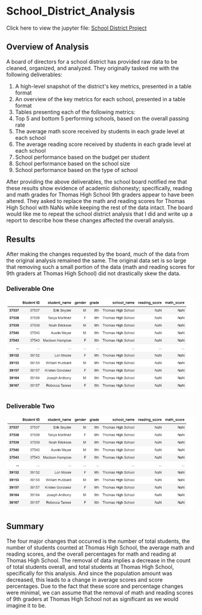 # School_District_Analysis
Click here to view the jupyter file: [School District Project](https://github.com/dgeroux/School_District_Analysis/blob/main/PyCitySchools_Challenge.ipynb)

## Overview of Analysis
A board of directors for a school district has provided raw data to be cleaned, organized, and analyzed. They originally tasked me with the following deliverables: 

1. A high-level snapshot of the district's key metrics, presented in a table format
2. An overview of the key metrics for each school, presented in a table format
3. Tables presenting each of the following metrics:
4. Top 5 and bottom 5 performing schools, based on the overall passing rate
5. The average math score received by students in each grade level at each school
6. The average reading score received by students in each grade level at each school
7. School performance based on the budget per student
8. School performance based on the school size 
9. School performance based on the type of school

After providing the above deliverables, the school board notified me that these results show evidence of academic dishonesty; specifically, reading and math grades for Thomas High School 9th graders appear to have been altered. They asked to replace the math and reading scores for Thomas High School with NaNs while keeping the rest of the data intact. The board would like me to repeat the school district analysis that I did and write up a report to describe how these changes affected the overall analysis.

## Results
After making the changes requested by the board, much of the data from the original analysis remained the same. The original data set is so large that removing such a small portion of the data (math and reading scores for 9th graders at Thomas High School) did not drastically skew the data. 

### Deliverable One
![deliverable_one](https://github.com/dgeroux/School_District_Analysis/blob/main/deliverable_one.png)

### Deliverable Two

![deliverable_one](https://github.com/dgeroux/School_District_Analysis/blob/main/deliverable_one.png)


## Summary
The four major changes that occurred is the number of total students, the number of students counted at Thomas High School, the average math and reading scores, and the overall percentages for math and reading at Thomas High School. The removal of data implies a decrease in the count of total students overall, and total students at Thomas High School, specifically for this analysis. And since the population amount was decreased, this leads to a change in average scores and score percentages. Due to the fact that these score and percentage changes were minimal, we can assume that the removal of math and reading scores of 9th graders at Thomas High School not as significant as we would imagine it to be.
